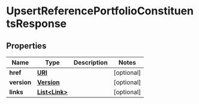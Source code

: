 

# UpsertReferencePortfolioConstituentsResponse

## Properties

Name | Type | Description | Notes
------------ | ------------- | ------------- | -------------
**href** | [**URI**](URI.md) |  |  [optional]
**version** | [**Version**](Version.md) |  |  [optional]
**links** | [**List&lt;Link&gt;**](Link.md) |  |  [optional]



